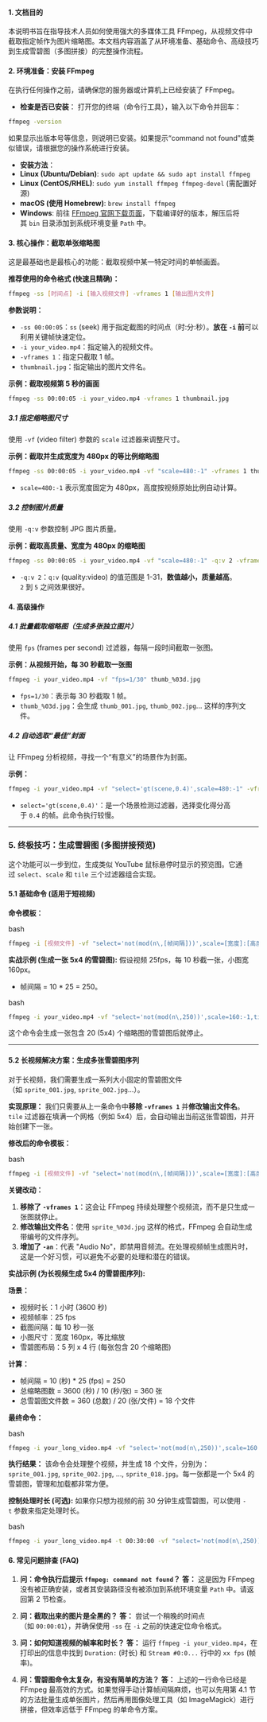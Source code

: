 #### **1. 文档目的**

本说明书旨在指导技术人员如何使用强大的多媒体工具 FFmpeg，从视频文件中截取指定帧作为图片缩略图。本文档内容涵盖了从环境准备、基础命令、高级技巧到生成雪碧图（多图拼接）的完整操作流程。

#### **2. 环境准备：安装 FFmpeg**

在执行任何操作之前，请确保您的服务器或计算机上已经安装了 FFmpeg。

- **检查是否已安装**： 打开您的终端（命令行工具），输入以下命令并回车：

```bash
ffmpeg -version
```

如果显示出版本号等信息，则说明已安装。如果提示“command not found”或类似错误，请根据您的操作系统进行安装。

- **安装方法**：
- **Linux (Ubuntu/Debian)**: `sudo apt update && sudo apt install ffmpeg`
- **Linux (CentOS/RHEL)**: `sudo yum install ffmpeg ffmpeg-devel` (需配置好源)
- **macOS (使用 Homebrew)**: `brew install ffmpeg`
- **Windows**: 前往 [FFmpeg 官网下载页面](https://ffmpeg.org/download.html)，下载编译好的版本，解压后将其 `bin` 目录添加到系统环境变量 `Path` 中。

#### **3. 核心操作：截取单张缩略图**

这是最基础也是最核心的功能：截取视频中某一特定时间的单帧画面。

**推荐使用的命令格式 (快速且精确)：**

```bash
ffmpeg -ss [时间点] -i [输入视频文件] -vframes 1 [输出图片文件]
```

**参数说明：**

- `-ss 00:00:05`：`ss` (seek) 用于指定截图的时间点（时:分:秒）。**放在 `-i` 前**可以利用关键帧快速定位。
- `-i your_video.mp4`：指定输入的视频文件。
- `-vframes 1`：指定只截取 1 帧。
- `thumbnail.jpg`：指定输出的图片文件名。

**示例：截取视频第 5 秒的画面**

```bash
ffmpeg -ss 00:00:05 -i your_video.mp4 -vframes 1 thumbnail.jpg
```

##### **3.1 指定缩略图尺寸**

使用 `-vf` (video filter) 参数的 `scale` 过滤器来调整尺寸。

**示例：截取并生成宽度为 480px 的等比例缩略图**

```bash
ffmpeg -ss 00:00:05 -i your_video.mp4 -vf "scale=480:-1" -vframes 1 thumbnail_480w.jpg
```

- `scale=480:-1` 表示宽度固定为 480px，高度按视频原始比例自动计算。

##### **3.2 控制图片质量**

使用 `-q:v` 参数控制 JPG 图片质量。

**示例：截取高质量、宽度为 480px 的缩略图**

```bash
ffmpeg -ss 00:00:05 -i your_video.mp4 -vf "scale=480:-1" -q:v 2 -vframes 1 thumbnail_high_quality.jpg
```

- `-q:v 2`：`q:v` (quality:video) 的值范围是 1-31，**数值越小，质量越高**。`2` 到 `5` 之间效果很好。

#### **4. 高级操作**

##### **4.1 批量截取缩略图（生成多张独立图片）**

使用 `fps` (frames per second) 过滤器，每隔一段时间截取一张图。

**示例：从视频开始，每 30 秒截取一张图**

```bash
ffmpeg -i your_video.mp4 -vf "fps=1/30" thumb_%03d.jpg
```

- `fps=1/30`：表示每 30 秒截取 1 帧。
- `thumb_%03d.jpg`：会生成 `thumb_001.jpg`, `thumb_002.jpg`... 这样的序列文件。

##### **4.2 自动选取“最佳”封面**

让 FFmpeg 分析视频，寻找一个“有意义”的场景作为封面。

**示例：**

```bash
ffmpeg -i your_video.mp4 -vf "select='gt(scene,0.4)',scale=480:-1" -vframes 1 thumbnail_best.jpg
```

- `select='gt(scene,0.4)'`：是一个场景检测过滤器，选择变化得分高于 `0.4` 的帧。此命令执行较慢。

---

### **5. 终极技巧：生成雪碧图 (多图拼接预览)**

这个功能可以一步到位，生成类似 YouTube 鼠标悬停时显示的预览图。它通过 `select`、`scale` 和 `tile` 三个过滤器组合实现。

#### **5.1 基础命令 (适用于短视频)**

**命令模板：**

bash

```bash
ffmpeg -i [视频文件] -vf "select='not(mod(n\,[帧间隔]))',scale=[宽度]:[高度],tile=[列数]x[行数]" -vframes 1 -q:v [质量] [雪碧图文件名]
```

**实战示例 (生成一张 5x4 的雪碧图):** 假设视频 25fps，每 10 秒截一张，小图宽 160px。

- 帧间隔 = 10 * 25 = 250。

bash

```bash
ffmpeg -i your_video.mp4 -vf "select='not(mod(n\,250))',scale=160:-1,tile=5x4" -vframes 1 -q:v 3 sprite_preview.jpg
```

这个命令会生成一张包含 20 (5x4) 个缩略图的雪碧图后就停止。

---

#### **5.2 长视频解决方案：生成多张雪碧图序列**

对于长视频，我们需要生成一系列大小固定的雪碧图文件（如 `sprite_001.jpg`, `sprite_002.jpg`...）。

**实现原理：** 我们只需要从上一条命令中**移除 `-vframes 1`** 并**修改输出文件名**。`tile` 过滤器在填满一个网格（例如 5x4）后，会自动输出当前这张雪碧图，并开始创建下一张。

**修改后的命令模板：**

bash

```bash
ffmpeg -i [视频文件] -vf "select='not(mod(n\,[帧间隔]))',scale=[宽度]:[高度],tile=[列数]x[行数]" -an -q:v [质量] [输出文件序列格式]
```

**关键改动：**

1. **移除了 `-vframes 1`**：这会让 FFmpeg 持续处理整个视频流，而不是只生成一张图就停止。
2. **修改输出文件名**：使用 `sprite_%03d.jpg` 这样的格式，FFmpeg 会自动生成带编号的文件序列。
3. **增加了 `-an`**：代表 "Audio No"，即禁用音频流。在处理视频帧生成图片时，这是一个好习惯，可以避免不必要的处理和潜在的错误。

**实战示例 (为长视频生成 5x4 的雪碧图序列):**

**场景：**

- 视频时长：1 小时 (3600 秒)
- 视频帧率：25 fps
- 截图间隔：每 10 秒一张
- 小图尺寸：宽度 160px，等比缩放
- 雪碧图布局：5 列 x 4 行 (每张包含 20 个缩略图)

**计算：**

- 帧间隔 = 10 (秒) * 25 (fps) = 250
- 总缩略图数 = 3600 (秒) / 10 (秒/张) = 360 张
- 总雪碧图文件数 = 360 (总数) / 20 (张/文件) = 18 个文件

**最终命令：**

bash

```bash
ffmpeg -i your_long_video.mp4 -vf "select='not(mod(n\,250))',scale=160:-1,tile=5x4" -an -q:v 3 sprite_%03d.jpg
```

**执行结果：** 该命令会处理整个视频，并生成 18 个文件，分别为：`sprite_001.jpg`, `sprite_002.jpg`, ..., `sprite_018.jpg`。每一张都是一个 5x4 的雪碧图，管理和加载都非常方便。

**控制处理时长 (可选):** 如果你只想为视频的前 30 分钟生成雪碧图，可以使用 `-t` 参数来指定处理时长。

bash

```bash
ffmpeg -i your_long_video.mp4 -t 00:30:00 -vf "select='not(mod(n\,250))',scale=160:-1,tile=5x4" -an -q:v 3 sprite_30min_%03d.jpg
```

#### **6. 常见问题排查 (FAQ)**

1. **问：命令执行后提示 `ffmpeg: command not found`？** **答：** 这是因为 FFmpeg 没有被正确安装，或者其安装路径没有被添加到系统环境变量 `Path` 中。请返回第 2 节检查。
    
2. **问：截取出来的图片是全黑的？** **答：** 尝试一个稍晚的时间点（如 `00:00:01`），并确保使用 `-ss` 在 `-i` 之前的快速定位命令格式。
    
3. **问：如何知道视频的帧率和时长？** **答：** 运行 `ffmpeg -i your_video.mp4`，在打印出的信息中找到 `Duration:` (时长) 和 `Stream #0:0...` 行中的 `xx fps` (帧率)。
    
4. **问：雪碧图命令太复杂，有没有简单的方法？** **答：** 上述的一行命令已经是 FFmpeg 最高效的方式。如果觉得手动计算帧间隔麻烦，也可以先用第 4.1 节的方法批量生成单张图片，然后再用图像处理工具（如 ImageMagick）进行拼接，但效率远低于 FFmpeg 的单命令方案。